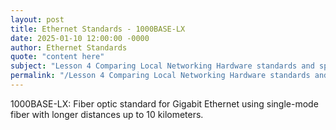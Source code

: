 ```yaml
---
layout: post
title: Ethernet Standards - 1000BASE-LX
date: 2025-01-10 12:00:00 -0000
author: Ethernet Standards
quote: "content here"
subject: "Lesson 4 Comparing Local Networking Hardware standards and specifications"
permalink: "/Lesson 4 Comparing Local Networking Hardware standards and specifications/Ethernet Standards/Ethernet Standards - 1000BASE-LX"
---
```


1000BASE-LX: Fiber optic standard for Gigabit Ethernet using single-mode fiber with longer distances up to 10 kilometers.
